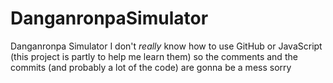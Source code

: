# DanganronpaSimulator
 Danganronpa Simulator
I don't _really_ know how to use GitHub or JavaScript (this project is partly to help me learn them) so the comments and the commits (and probably a lot of the code) are gonna be a mess sorry
